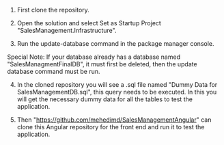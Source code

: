 1. First clone the repository.

2. Open the solution and select Set as Startup Project "SalesManagement.Infrastructure". 

3. Run the update-database command in the package manager console.

  Special Note: If your database already has a database named "SalesManagmentFinalDB", it must first be deleted, then the update database      command must be run.

4. In the cloned repository you will see a .sql file named "Dummy Data for SalesManagementDB.sql", this query needs to be executed. In this you will get the necessary dummy data for all the tables to test the application.


5. Then "https://github.com/mehedimd/SalesManagementAngular" can clone this Angular repository for the front end and run it to test the application.
